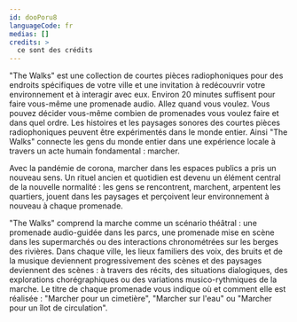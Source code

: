 ```yaml
---
id: dooPoru8
languageCode: fr
medias: []
credits: >
  ce sont des crédits
---
```


"The Walks" est une collection de courtes pièces radiophoniques pour des endroits spécifiques de votre ville et une invitation à redécouvrir votre environnement et à interagir avec eux. Environ 20 minutes suffisent pour faire vous-même une promenade audio. Allez quand vous voulez. Vous pouvez décider vous-même combien de promenades vous voulez faire et dans quel ordre. Les histoires et les paysages sonores des courtes pièces radiophoniques peuvent être expérimentés dans le monde entier. Ainsi "The Walks" connecte les gens du monde entier dans une expérience locale à travers un acte humain fondamental : marcher.

Avec la pandémie de corona, marcher dans les espaces publics a pris un nouveau sens. Un rituel ancien et quotidien est devenu un élément central de la nouvelle normalité : les gens se rencontrent, marchent, arpentent les quartiers, jouent dans les paysages et perçoivent leur environnement à nouveau à chaque promenade.

"The Walks" comprend la marche comme un scénario théâtral : une promenade audio-guidée dans les parcs, une promenade mise en scène dans les supermarchés ou des interactions chronométrées sur les berges des rivières. Dans chaque ville, les lieux familiers des voix, des bruits et de la musique deviennent progressivement des scènes et des paysages deviennent des scènes : à travers des récits, des situations dialogiques, des explorations chorégraphiques ou des variations musico-rythmiques de la marche. Le titre de chaque promenade vous indique où et comment elle est réalisée : "Marcher pour un cimetière", "Marcher sur l'eau" ou "Marcher pour un îlot de circulation".
